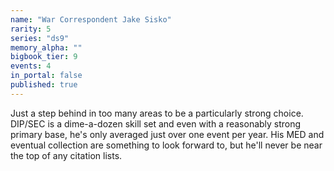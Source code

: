 ```yaml
---
name: "War Correspondent Jake Sisko"
rarity: 5
series: "ds9"
memory_alpha: ""
bigbook_tier: 9
events: 4
in_portal: false
published: true
---
```


Just a step behind in too many areas to be a particularly strong choice. DIP/SEC is a dime-a-dozen skill set and even with a reasonably strong primary base, he's only averaged just over one event per year. His MED and eventual collection are something to look forward to, but he'll never be near the top of any citation lists.

